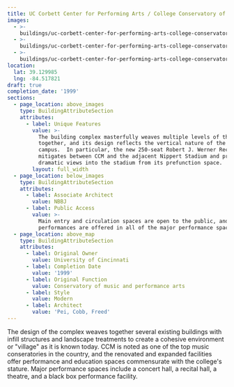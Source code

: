 ```yaml
---
title: UC Corbett Center for Performing Arts / College Conservatory of Music
images:
  - >-
    buildings/uc-corbett-center-for-performing-arts-college-conservatory-of-music/uc-corbett-center-for-performing-arts-college-conservatory-of-music-0_v9aivm
  - >-
    buildings/uc-corbett-center-for-performing-arts-college-conservatory-of-music/uc-corbett-center-for-performing-arts-college-conservatory-of-music-1_czvim2
  - >-
    buildings/uc-corbett-center-for-performing-arts-college-conservatory-of-music/uc-corbett-center-for-performing-arts-college-conservatory-of-music-2_o0eegr
location:
  lat: 39.129985
  lng: -84.517821
draft: true
completion_date: '1999'
sections:
  - page_location: above_images
    type: BuildingAttributeSection
    attributes:
      - label: Unique Features
        value: >-
          The building complex masterfully weaves multiple levels of the camput
          together, and its design reflects the vertical nature of the UC
          campus.  In particular, the new 250-seat Robert J. Werner Recital Hall
          mitigates between CCM and the adjacent Nippert Stadium and provides
          dramatic views into the stadium from its prefunction space.
        layout: full_width
  - page_location: below_images
    type: BuildingAttributeSection
    attributes:
      - label: Associate Architect
        value: NBBJ
      - label: Public Access
        value: >-
          Main entry and circulation spaces are open to the public, and paid
          performances are offered in all of the major performance spaces.
  - page_location: above_map
    type: BuildingAttributeSection
    attributes:
      - label: Original Owner
        value: University of Cincinnati
      - label: Completion Date
        value: '1999'
      - label: Original Function
        value: Conservatory of music and performance arts
      - label: Style
        value: Modern
      - label: Architect
        value: 'Pei, Cobb, Freed'
---
```


The design of the complex weaves together several existing buildings with infill structures and landscape treatments to create a cohesive environment or "village" as it is known today. CCM is noted as one of the top music conseratories in the country, and the renovated and expanded facilities offer performance and education spaces commensurate with the college's stature. Major performance spaces include a concert hall, a recital hall, a theatre, and a black box performance facility.
